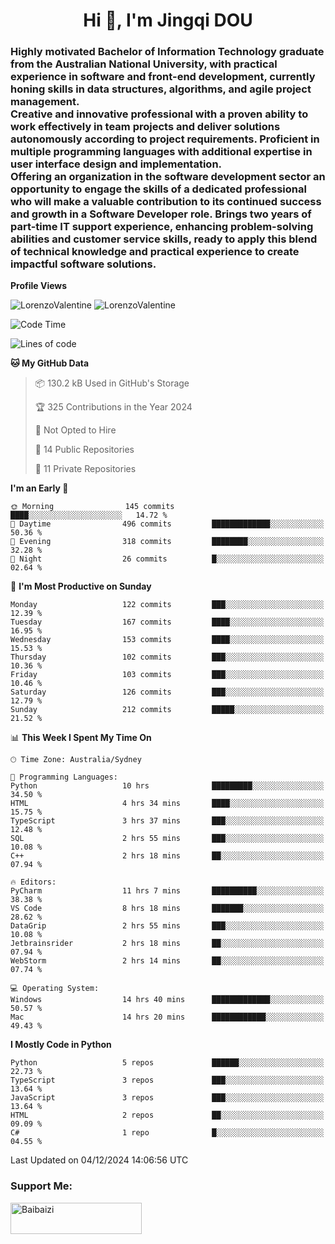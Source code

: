 <h1 align="center">Hi 👋, I'm Jingqi DOU</h1>
<h3 align="left">
Highly motivated Bachelor of Information Technology graduate from the Australian National University, with practical experience in software and front-end development, currently honing skills in data structures, algorithms, and agile project management. <br>
Creative and innovative professional with a proven ability to work effectively in team projects and deliver solutions autonomously according to project requirements. Proficient in multiple programming languages with additional expertise in user interface design and implementation. <br>
Offering an organization in the software development sector an opportunity to engage the skills of a dedicated professional who will make a valuable contribution to its continued success and growth in a Software Developer role. Brings two years of part-time IT support experience, enhancing problem-solving abilities and customer service skills, ready to apply this blend of technical knowledge and practical experience to create impactful software solutions.
</h3>

**Profile Views**<br>
<!-- <img src="https://count.getloli.com/get/@:name" alt="LorenzoValentine" theme="rule34" /> -->
<img src="https://count.getloli.com/@LorenzoValentine?name=LorenzoValentine&theme=asoul&padding=7&offset=0&align=center&scale=2&pixelated=1&darkmode=auto&prefix=020315" alt="LorenzoValentine" theme="rule34" />
<img src="https://count.getloli.com/@LorenzoValentine?name=LorenzoValentine&theme=food&padding=7&offset=0&align=center&scale=2&pixelated=1&darkmode=auto&prefix=020315" alt="LorenzoValentine" theme="rule34" />


<!--START_SECTION:waka-->
![Code Time](http://img.shields.io/badge/Code%20Time-1%2C205%20hrs%2059%20mins-blue)

![Lines of code](https://img.shields.io/badge/From%20Hello%20World%20I%27ve%20Written-423.3%20thousand%20lines%20of%20code-blue)

**🐱 My GitHub Data** 

> 📦 130.2 kB Used in GitHub's Storage 
 > 
> 🏆 325 Contributions in the Year 2024
 > 
> 🚫 Not Opted to Hire
 > 
> 📜 14 Public Repositories 
 > 
> 🔑 11 Private Repositories 
 > 
**I'm an Early 🐤** 

```text
🌞 Morning                145 commits         ████░░░░░░░░░░░░░░░░░░░░░   14.72 % 
🌆 Daytime                496 commits         █████████████░░░░░░░░░░░░   50.36 % 
🌃 Evening                318 commits         ████████░░░░░░░░░░░░░░░░░   32.28 % 
🌙 Night                  26 commits          █░░░░░░░░░░░░░░░░░░░░░░░░   02.64 % 
```
📅 **I'm Most Productive on Sunday** 

```text
Monday                   122 commits         ███░░░░░░░░░░░░░░░░░░░░░░   12.39 % 
Tuesday                  167 commits         ████░░░░░░░░░░░░░░░░░░░░░   16.95 % 
Wednesday                153 commits         ████░░░░░░░░░░░░░░░░░░░░░   15.53 % 
Thursday                 102 commits         ███░░░░░░░░░░░░░░░░░░░░░░   10.36 % 
Friday                   103 commits         ███░░░░░░░░░░░░░░░░░░░░░░   10.46 % 
Saturday                 126 commits         ███░░░░░░░░░░░░░░░░░░░░░░   12.79 % 
Sunday                   212 commits         █████░░░░░░░░░░░░░░░░░░░░   21.52 % 
```


📊 **This Week I Spent My Time On** 

```text
🕑︎ Time Zone: Australia/Sydney

💬 Programming Languages: 
Python                   10 hrs              █████████░░░░░░░░░░░░░░░░   34.50 % 
HTML                     4 hrs 34 mins       ████░░░░░░░░░░░░░░░░░░░░░   15.75 % 
TypeScript               3 hrs 37 mins       ███░░░░░░░░░░░░░░░░░░░░░░   12.48 % 
SQL                      2 hrs 55 mins       ███░░░░░░░░░░░░░░░░░░░░░░   10.08 % 
C++                      2 hrs 18 mins       ██░░░░░░░░░░░░░░░░░░░░░░░   07.94 % 

🔥 Editors: 
PyCharm                  11 hrs 7 mins       ██████████░░░░░░░░░░░░░░░   38.38 % 
VS Code                  8 hrs 18 mins       ███████░░░░░░░░░░░░░░░░░░   28.62 % 
DataGrip                 2 hrs 55 mins       ███░░░░░░░░░░░░░░░░░░░░░░   10.08 % 
Jetbrainsrider           2 hrs 18 mins       ██░░░░░░░░░░░░░░░░░░░░░░░   07.94 % 
WebStorm                 2 hrs 14 mins       ██░░░░░░░░░░░░░░░░░░░░░░░   07.74 % 

💻 Operating System: 
Windows                  14 hrs 40 mins      █████████████░░░░░░░░░░░░   50.57 % 
Mac                      14 hrs 20 mins      ████████████░░░░░░░░░░░░░   49.43 % 
```

**I Mostly Code in Python** 

```text
Python                   5 repos             ██████░░░░░░░░░░░░░░░░░░░   22.73 % 
TypeScript               3 repos             ███░░░░░░░░░░░░░░░░░░░░░░   13.64 % 
JavaScript               3 repos             ███░░░░░░░░░░░░░░░░░░░░░░   13.64 % 
HTML                     2 repos             ██░░░░░░░░░░░░░░░░░░░░░░░   09.09 % 
C#                       1 repo              █░░░░░░░░░░░░░░░░░░░░░░░░   04.55 % 
```




 Last Updated on 04/12/2024 14:06:56 UTC
<!--END_SECTION:waka-->

<!-- [![willianrod's wakatime stats](https://github-readme-stats.vercel.app/api/wakatime?username=lorenzoval2050)](https://github.com/anuraghazra/github-readme-stats) -->


<h3 align="left">Support Me:</h3>
<p><a href="https://www.buymeacoffee.com/Baibaizi"> <img align="left" src="https://cdn.buymeacoffee.com/buttons/v2/default-yellow.png" height="50" width="210" alt="Baibaizi" /></a></p><br><br>
